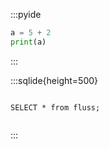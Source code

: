 :::pyide


```python
a = 5 + 2
print(a)
```
:::

:::sqlide{height=500}
 
```mysql BvC_terra.sql
 
SELECT * from fluss;
 
```
 
:::